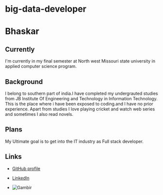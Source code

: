 # big-data-developer
# Bhaskar
## Currently
I'm currently in my final semester at North west Missouri state university in applied computer science program. 
## Background
I belong to southern part of india.I have completed my undergrauted studies from JB Institute Of Engineering and Technology in Information Technology. This is the place where i have been exposed to coding.and I have no prior experience. Apart from studies I love playing cricket and watch web series and sometimes I also read novels.
## Plans
 My Ultimate goal is to get into the IT industry as Full stack developer.
 
 ## Links
- [GitHub profile](https://github.com/Bhaskar2909)
 
- [LinkedIn](https://www.linkedin.com/in/bhaskar-reddy-minupuri-49605513a/)




- ![Gambir](https://encrypted-tbn0.gstatic.com/images?q=tbn:ANd9GcTvu6z4tVIuf0DmNjeI_g8P6Cj5BYZ9RyZfvg&usqp=CAU)
